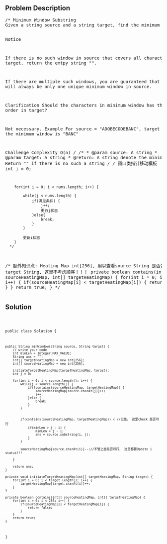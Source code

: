<!--
<style>
  body { font-family: Arial, sans-serif; }
  .container { max-width: 100%; margin: auto; padding: 20px; }
  .comment-block { background-color: #f9f9f9; padding: 10px; border-left: 5px solid #ccc; max-width: 600px; margin: auto; word-wrap: break-word; white-space: pre-wrap; }
  .code-block { background-color: #f4f4f4; padding: 10px; border: 1px solid #ddd; }
</style>
-->

<div class='container'>
<h2>Problem Description</h2>
<div class='comment-block'>
<pre>
/* Minimum Window Substring
Given a string source and a string target, find the minimum window in source which will contain all the characters in target.

Notice

If there is no such window in source that covers all characters in target, return the emtpy string "".

If there are multiple such windows, you are guaranteed that there will always be only one unique minimum window in source.

Clarification
Should the characters in minimum window has the same order in target?

Not necessary.
Example
For source = "ADOBECODEBANC", target = "ABC", the minimum window is "BANC"

Challenge 
Complexity O(n)
*/
    /**
     * @param source: A string
     * @param target: A string
     * @return: A string denote the minimum window
     *          Return "" if there is no such a string
     */
     /* 窗口类指针移动模板
        int j = 0;

        for(int i = 0; i < nums.length; i++) {

            while(j < nums.length) {
                if(满足条件) {
                    j++;
                    更行j状态
                }else{
                    break;
                }
            }

            更新i状态
        }
      */
/* 额外知识点: Heating Map int[256], 
用以查看source String 是否包含 target String, 这里不考虑顺序！！！
    private boolean contains(int[] sourceHeatingMap, int[] targetHeatingMap) {
        for(int i = 0; i < 256; i++) {
            if(sourceHeatingMap[i] < targetHeatingMap[i]) {
                return false;
            }
        }
        return true;
    }
*/</pre>
</div>

<h2>Solution</h2>
<div class='code-block'>
<pre><code class='language-java'>

public class Solution {

    public String minWindow(String source, String target) {
        // write your code
        int minLen = Integer.MAX_VALUE;
        String ans = "";
        int[] targetHeatingMap = new int[256];
        int[] sourceHeatingMap = new int[256];
        
        initiateTargetHeatingMap(targetHeatingMap, target);
        int j = 0;
        
        for(int i = 0; i < source.length(); i++) {
            while(j < source.length()) {
                if(!contains(sourceHeatingMap, targetHeatingMap)) {
                    sourceHeatingMap[source.charAt(j)]++;
                    j++;
                }else {
                    break;
                }
            }
            
            
            if(contains(sourceHeatingMap, targetHeatingMap)) { //记住， 这里check 是否可行
                if(minLen > j - i) {
                    minLen = j - i;
                    ans = source.substring(i, j);
                }
            }
            
            sourceHeatingMap[source.charAt(i)]--;//不管上面是否可行， 这里都要Update i status!!!
            
        }
        
        return ans;
    }
    
    private void initiateTargetHeatingMap(int[] targetHeatingMap, String target) {
        for(int i = 0; i < target.length(); i++) {
            targetHeatingMap[target.charAt(i)]++;
        }
    }
    
    private boolean contains(int[] sourceHeatingMap, int[] targetHeatingMap) {
        for(int i = 0; i < 256; i++) {
            if(sourceHeatingMap[i] < targetHeatingMap[i]) {
                return false;
            }
        }
        return true;
    }
}

</code></pre>
</div>
</div>
